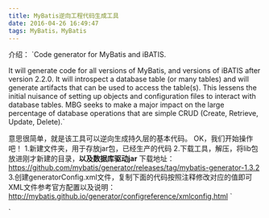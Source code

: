 ```yaml
---
title: MyBatis逆向工程代码生成工具
date: 2016-04-26 16:49:47
tags: MyBatis，MyBatis
---
```

介绍：
`Code generator for MyBatis and iBATIS.

It will generate code for all versions of MyBatis, and versions of iBATIS after version 2.2.0. It will introspect a database table (or many tables) and will generate artifacts that can be used to access the table(s). This lessens the initial nuisance of setting up objects and configuration files to interact with database tables. MBG seeks to make a major impact on the large percentage of database operations that are simple CRUD (Create, Retrieve, Update, Delete).`

意思很简单，就是该工具可以逆向生成持久层的基本代码。
OK，我们开始操作吧！
1.新建文件夹，用于存放jar包，已经生产的代码
2.下载工具，解压，将lib包放进刚才新建的目录，**以及数据库驱动jar**
下载地址：https://github.com/mybatis/generator/releases/tag/mybatis-generator-1.3.2
3.创建generatorConfig.xml文件，复制下面的代码按照注释修改对应的值即可
XML文件参考官方配置以及说明：http://mybatis.github.io/generator/configreference/xmlconfig.html
`<?xml version="1.0" encoding="UTF-8"?>
<!DOCTYPE generatorConfiguration PUBLIC "-//mybatis.org//DTD MyBatis Generator Configuration 1.0//EN"
        "http://mybatis.org/dtd/mybatis-generator-config_1_0.dtd">
<generatorConfiguration>
    <!-- 数据库驱动包位置 (需要根据自己的路径修改)-->
    <classPathEntry location="D:\Java\tools\mybatis-generato/mysql-connector-java-5.1.26-bin.jar"/>
    <context id="Tables" targetRuntime="MyBatis3">
        <commentGenerator>
            <property name="suppressAllComments" value="true"/>
        </commentGenerator>
        <!-- 数据库链接URL、用户名、密码 （定制修改）-->
        <jdbcConnection driverClass="com.mysql.jdbc.Driver" connectionURL="jdbc:mysql://localhost:3306/chenyi"
                        userId="root" password="root"></jdbcConnection>
        <javaTypeResolver>
            <property name="forceBigDecimals" value="false"/>
        </javaTypeResolver>
        <!-- 生成模型的包名和位置 （targetPackage和targetProject根据自己要求修改）-->
        <javaModelGenerator targetPackage="com.fh.entity.cms_categories"
                            targetProject="D:\Java\tools\mybatis-generato\src">
            <property name="enableSubPackages" value="true"/>
            <property name="trimStrings" value="true"/>
        </javaModelGenerator>
        <!-- 生成的映射文件包名和位置 （targetPackage和targetProject根据自己要求修改）-->
        <sqlMapGenerator targetPackage="com.fh.mapper"
                         targetProject="D:\Java\tools\mybatis-generato\src">
            <property name="enableSubPackages" value="true"/>
        </sqlMapGenerator>
        <!-- 生成DAO的包名和位置 （targetPackage和targetProject根据自己要求修改）-->
        <javaClientGenerator type="XMLMAPPER" targetPackage="com.fh.dao.cms_categories"
                             targetProject="D:\Java\tools\mybatis-generato\src">
            <property name="enableSubPackages" value="true"/>
        </javaClientGenerator>
        <!-- 要生成那些表(更改tableName和domainObjectName就可以，多个表的话复制table标签在后边排列即可) -->
        <table tableName="cms_categories" domainObjectName="cms_categories" enableCountByExample="false"
               enableUpdateByExample="false" enableDeleteByExample="false" enableSelectByExample="false"
               selectByExampleQueryId="false"/>
    </context>
</generatorConfiguration>`


